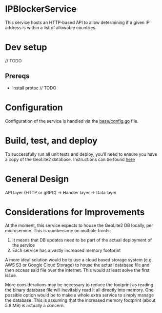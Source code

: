 # IPBlockerService

This service hosts an HTTP-based API to allow determining if a given IP address is within
a list of allowable countries.

# Dev setup
// TODO

## Prereqs
- Install protoc
// TODO

# Configuration
Configuration of the service is handled via the [base/config.go](base/config.go) file.

# Build, test, and deploy
To successfully run all unit tests and deploy, you'll need to ensure you have a copy of the GeoLite2 database. Instructions can be found [here](/data/README.md)

# General Design

API layer (HTTP or gRPC)
    ->  Handler layer
        -> Data layer


# Considerations for Improvements
At the moment, this service expects to house the GeoLite2 DB locally, per microservice. This is cumbersone on multiple fronts:
1. It means that DB updates need to be part of the actual deployment of the service
2. Each service has a vastly increased memory footprint

A more ideal solution would be to use a cloud based storage system (e.g. AWS S3 or Google Cloud Storage) to house the actual
database file and then access said file over the internet. This would at least solve the first issue.

More considerations may be necessary to reduce the footprint as reading the binary database file will inevitably read it all
directly into memory. One possible option would be to make a whole extra service to simply manage the database. This is
assuming that the increased memory footprint (about 5.8 MB) is actually a concern.